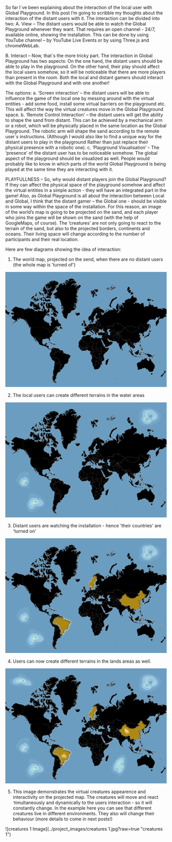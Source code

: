 So far I`ve been explaining about the interaction of the local user with Global Playground.  In this post I’m going to scribble my thoughts about the interaction of the distant users with it.
The interaction can be divided into two:
A.	View – The distant users would be able to watch the Global Playground whenever they want. That requires an open channel - 24/7, available online, showing the installation. This can be done by using YouTube channel – by YouTube Live Events or by using Three.js and chromeWebLab.

B.	Interact – Now, that`s the more tricky part. The interaction in Global Playground has two aspects: On the one hand, the distant users should be able to play in the playground. On the other hand, their play should affect the local users somehow, so it will be noticeable that there are more players than present in the room. Both the local and distant gamers should interact with the Global Playground and with one another!

The options:
a.	‘Screen interaction’ – the distant users will be able to influence the game of the local one by messing around with the virtual entities - add some food, install some virtual barriers on the playground etc. This will affect the way the virtual creatures move in the Global Playground space.
b.	‘Remote Control Interaction’ – the distant users will get the ability to shape the sand from distant. This can be achieved by a mechanical arm or a robot, which will be physically placed in the same location as the Global Playground. The robotic arm will shape the sand according to the remote user`s instructions. (Although I would also like to find a unique way for the distant users to play in the playground Rather than just replace their physical presence with a robotic one).
c.	‘Playground Visualisation’ – The ‘presence’ of the distant user has to be noticeable somehow. The global aspect of the playground should be visualized as well. People would probably like to know in which parts of the world Global Playground is being played at the same time they are interacting with it.

PLAYFULLNESS – So, why would distant players join the Global Playground?  If they can affect the physical space of the playground somehow and affect the virtual entities in a simple action - they will have an integrated part in the game! 
Also, as Global Playground is all about the interaction between Local and Global, I think that the distant gamer – the Global one - should be visible in some way within the space of the installation. For this reason, an image of the world’s map is going to be projected on the sand, and each player who joins the game will be shown on the sand (with the help of GoogleMaps, of course).  The ‘creatures’ are not only going to react to the terrain of the sand, but also to the projected borders, continents and oceans. Their living space will change according to the number of participants and their real location.


Here are few diagrams showing the idea of interaction: 

1.	The world map, projected on the send, when there are no distant users (the whole map is 'turned of')

![1 Image](../project_images/1.jpg?raw=true "1")

2.	The local users can create different terrains in the water areas

![2 Image](../project_images/2.jpg?raw=true "2")

3.	Distant users are watching the installation - hence 'their countries' are 'turned on'

![3 Image](../project_images/3.jpg?raw=true "3")

4.	Users can now create different terrains in the lands areas as well.

![4 Image](../project_images/4.jpg?raw=true "4")

5.	This image demonstrates the virtual creatures appearence and interactivity on the projected map. The creatures will move and react דimultaneously and dynamically to the users interaction - so it will constantly change.
In the example here you can see that different creatures live in different environments. They also will change their behaviour (more details to come in next posts!)

![creatures 1 Image](../project_images/creatures 1.jpg?raw=true "creatures 1")
